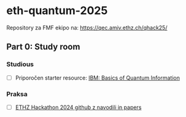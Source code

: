 # eth-quantum-2025

Repository za FMF ekipo na:
https://qec.amiv.ethz.ch/qhack25/

## Part 0: Study room

### Studious

- [ ] Priporočen starter resource: [IBM: Basics of Quantum Information](https://learning.quantum.ibm.com/course/basics-of-quantum-information/single-systems)

### Praksa

- [ ] [ETHZ Hackathon 2024 github z navodili in papers](https://github.com/CQCL/ethz-hack-24)
